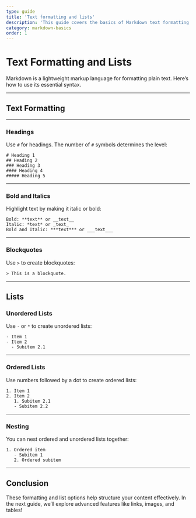 ```yaml
---
type: guide
title: 'Text formatting and lists'
description: 'This guide covers the basics of Markdown text formatting and lists.'
category: markdown-basics
order: 1
---
```


# Text Formatting and Lists

Markdown is a lightweight markup language for formatting plain text.
Here’s how to use its essential syntax.

---

## Text Formatting

---

### Headings

Use `#` for headings. The number of `#` symbols determines the level:

```
# Heading 1
## Heading 2
### Heading 3
#### Heading 4
##### Heading 5
```

---

### Bold and Italics

Highlight text by making it italic or bold:

```
Bold: **text** or __text__
Italic: *text* or _text_
Bold and Italic: ***text*** or ___text___
```

---

### Blockquotes

Use `>` to create blockquotes:

```
> This is a blockquote.
```

---

## Lists

### Unordered Lists

Use `-` or `*` to create unordered lists:

```
- Item 1
- Item 2
  - Subitem 2.1
```

---

### Ordered Lists

Use numbers followed by a dot to create ordered lists:

```
1. Item 1
2. Item 2
   1. Subitem 2.1
   - Subitem 2.2
```

---

### Nesting

You can nest ordered and unordered lists together:

```
1. Ordered item
   - Subitem 1
   2. Ordered subitem
```

---

## Conclusion

These formatting and list options help structure your content effectively. In the next guide, we’ll explore advanced features like links, images, and tables!
